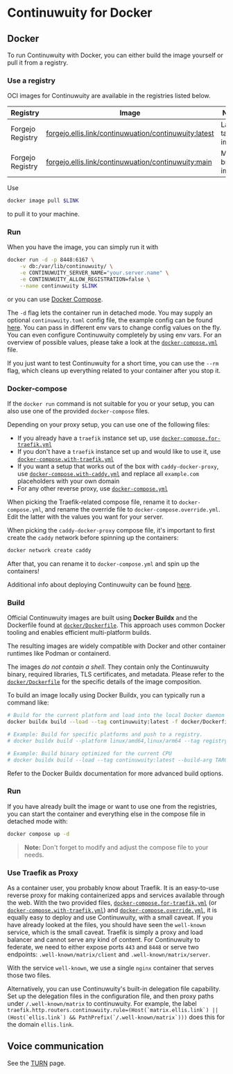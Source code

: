 # Continuwuity for Docker

## Docker

To run Continuwuity with Docker, you can either build the image yourself or pull it
from a registry.

### Use a registry

OCI images for Continuwuity are available in the registries listed below.

| Registry        | Image                                                           | Notes                  |
| --------------- | --------------------------------------------------------------- | -----------------------|
| Forgejo Registry| [forgejo.ellis.link/continuwuation/continuwuity:latest][fj]     | Latest tagged image.   |
| Forgejo Registry| [forgejo.ellis.link/continuwuation/continuwuity:main][fj]       | Main branch image.     |

[fj]: https://forgejo.ellis.link/continuwuation/-/packages/container/continuwuity

Use

```bash
docker image pull $LINK
```

to pull it to your machine.

### Run

When you have the image, you can simply run it with

```bash
docker run -d -p 8448:6167 \
    -v db:/var/lib/continuwuity/ \
    -e CONTINUWUITY_SERVER_NAME="your.server.name" \
    -e CONTINUWUITY_ALLOW_REGISTRATION=false \
    --name continuwuity $LINK
```

or you can use [Docker Compose](#docker-compose).

The `-d` flag lets the container run in detached mode. You may supply an
optional `continuwuity.toml` config file, the example config can be found
[here](../configuration/examples.md). You can pass in different env vars to
change config values on the fly. You can even configure Continuwuity completely by
using env vars. For an overview of possible values, please take a look at the
[`docker-compose.yml`](docker-compose.yml) file.

If you just want to test Continuwuity for a short time, you can use the `--rm`
flag, which cleans up everything related to your container after you stop
it.

### Docker-compose

If the `docker run` command is not suitable for you or your setup, you can also use one
of the provided `docker-compose` files.

Depending on your proxy setup, you can use one of the following files:

- If you already have a `traefik` instance set up, use
[`docker-compose.for-traefik.yml`](docker-compose.for-traefik.yml)
- If you don't have a `traefik` instance set up and would like to use it, use
[`docker-compose.with-traefik.yml`](docker-compose.with-traefik.yml)
- If you want a setup that works out of the box with `caddy-docker-proxy`, use
[`docker-compose.with-caddy.yml`](docker-compose.with-caddy.yml) and replace all
`example.com` placeholders with your own domain
- For any other reverse proxy, use [`docker-compose.yml`](docker-compose.yml)

When picking the Traefik-related compose file, rename it to
`docker-compose.yml`, and rename the override file to
`docker-compose.override.yml`. Edit the latter with the values you want for your
server.

When picking the `caddy-docker-proxy` compose file, it's important to first
create the `caddy` network before spinning up the containers:

```bash
docker network create caddy
```

After that, you can rename it to `docker-compose.yml` and spin up the
containers!

Additional info about deploying Continuwuity can be found [here](generic.md).

### Build

Official Continuwuity images are built using **Docker Buildx** and the Dockerfile found at [`docker/Dockerfile`][dockerfile-path]. This approach uses common Docker tooling and enables efficient multi-platform builds.

The resulting images are widely compatible with Docker and other container runtimes like Podman or containerd.

The images *do not contain a shell*. They contain only the Continuwuity binary, required libraries, TLS certificates, and metadata. Please refer to the [`docker/Dockerfile`][dockerfile-path] for the specific details of the image composition.

To build an image locally using Docker Buildx, you can typically run a command like:

```bash
# Build for the current platform and load into the local Docker daemon
docker buildx build --load --tag continuwuity:latest -f docker/Dockerfile .

# Example: Build for specific platforms and push to a registry.
# docker buildx build --platform linux/amd64,linux/arm64 --tag registry.io/org/continuwuity:latest -f docker/Dockerfile . --push

# Example: Build binary optimized for the current CPU
# docker buildx build --load --tag continuwuity:latest --build-arg TARGET_CPU=native -f docker/Dockerfile .
```

Refer to the Docker Buildx documentation for more advanced build options.

[dockerfile-path]: ../../docker/Dockerfile

### Run

If you have already built the image or want to use one from the registries, you
can start the container and everything else in the compose file in detached
mode with:

```bash
docker compose up -d
```

> **Note:** Don't forget to modify and adjust the compose file to your needs.

### Use Traefik as Proxy

As a container user, you probably know about Traefik. It is an easy-to-use
reverse proxy for making containerized apps and services available through the
web. With the two provided files,
[`docker-compose.for-traefik.yml`](docker-compose.for-traefik.yml) (or
[`docker-compose.with-traefik.yml`](docker-compose.with-traefik.yml)) and
[`docker-compose.override.yml`](docker-compose.override.yml), it is equally easy
to deploy and use Continuwuity, with a small caveat. If you have already looked at
the files, you should have seen the `well-known` service, which is the
small caveat. Traefik is simply a proxy and load balancer and cannot
serve any kind of content. For Continuwuity to federate, we need to either
expose ports `443` and `8448` or serve two endpoints: `.well-known/matrix/client`
and `.well-known/matrix/server`.

With the service `well-known`, we use a single `nginx` container that serves
those two files.

Alternatively, you can use Continuwuity's built-in delegation file capability. Set up the delegation files in the configuration file, and then proxy paths under `/.well-known/matrix` to continuwuity. For example, the label ``traefik.http.routers.continuwuity.rule=(Host(`matrix.ellis.link`) || (Host(`ellis.link`) && PathPrefix(`/.well-known/matrix`)))`` does this for the domain `ellis.link`.

## Voice communication

See the [TURN](../turn.md) page.

[nix-buildlayeredimage]: https://ryantm.github.io/nixpkgs/builders/images/dockertools/#ssec-pkgs-dockerTools-buildLayeredImage
